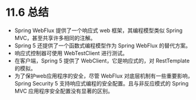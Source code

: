 # 11.6 总结

* Spring WebFlux 提供了一个响应式 web 框架，其编程模型类似 Spring MVC，甚至共享许多相同的注解。
* Spring 5 还提供了一个函数式编程模型作为 Spring WebFlux 的替代方案。
* 响应式控制器可使用 WebTestClient 进行测试。
* 在客户端，Spring 5 提供了 WebClient，它是响应式的，对 RestTemplate 的模拟。
* 为了保护web应用程序的安全，尽管 WebFlux 对底层机制有一些重要影响，Spring Security 5 支持响应式编程的安全配置。且与非反应模式的 Spring MVC 应用程序安全配置没有显著的区别。

